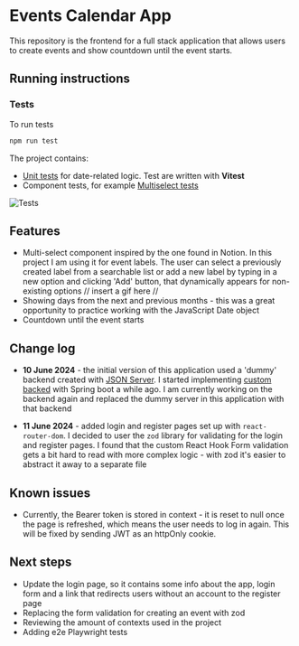 # Events Calendar App

This repository is the frontend for a full stack application that allows users to create events and show countdown until the event starts.

## Running instructions

### Tests

To run tests

```bash
npm run test
```

The project contains:

-   [Unit tests](./src/utils/date-utils.test.ts) for date-related logic. Test are written with **Vitest**
-   Component tests, for example [Multiselect tests](./src/components/Form/Select/Multiselect.test.tsx)

![Tests](https://github.com/martynakr/events-calendar/actions/workflows/tests.yml/badge.svg)

## Features

-   Multi-select component inspired by the one found in Notion. In this project I am using it for event labels. The user can select a previously created label from a searchable list or add a new label by typing in a new option and clicking 'Add' button, that dynamically appears for non-existing options
    // insert a gif here //
-   Showing days from the next and previous months - this was a great opportunity to practice working with the JavaScript Date object
-   Countdown until the event starts

## Change log

-   **10 June 2024** - the initial version of this application used a 'dummy' backend created with [JSON Server](https://www.npmjs.com/package/json-server). I started implementing [custom backed](https://github.com/martynakr/events-creator-backend) with Spring boot a while ago. I am currently working on the backend again and replaced the dummy server in this application with that backend

-   **11 June 2024** - added login and register pages set up with `react-router-dom`. I decided to user the `zod` library for validating for the login and register pages. I found that the custom React Hook Form validation gets a bit hard to read with more complex logic - with zod it's easier to abstract it away to a separate file

## Known issues

-   Currently, the Bearer token is stored in context - it is reset to null once the page is refreshed, which means the user needs to log in again. This will be fixed by sending JWT as an httpOnly cookie.

## Next steps

-   Update the login page, so it contains some info about the app, login form and a link that redirects users without an account to the register page
-   Replacing the form validation for creating an event with zod
-   Reviewing the amount of contexts used in the project
-   Adding e2e Playwright tests
